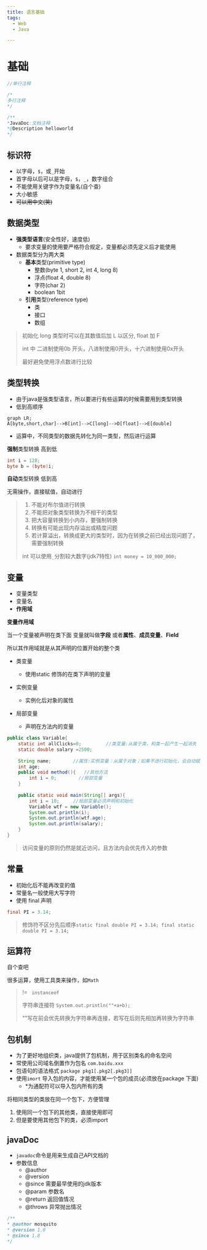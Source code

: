 ```yaml
---
title: 语言基础
tags:
  - Web
  - Java

---
```



# 基础


```java
//单行注释

/*
多行注释
*/

/**
*JavaDoc:文档注释
*@Description helloworld
*/
```

## 标识符

- 以字母，`$`，或`_`开始
- 首字母以后可以是字母，`$`，`_`，数字组合
- 不能使用关键字作为变量名(自个查)
- 大小敏感
- ~~可以用中文(笑)~~

## 数据类型

- **强类型语言**(安全性好，速度低)
  - 要求变量的使用要严格符合规定，变量都必须先定义后才能使用
- 数据类型分为两大类
  - **基本**类型(primitive type)
    - 整数(byte 1, short 2, int 4, long 8)
    - 浮点(float 4, double 8)
    - 字符(char 2)
    - boolean 1bit
  - **引用**类型(reference type)
    - 类
    - 接口
    - 数组



> 初始化 long 类型时可以在其数值后加 L 以区分, float 加 F
>
> int 中 二进制使用0b 开头，八进制使用0开头，十六进制使用0x开头
>
> 最好避免使用浮点数进行比较

## 类型转换

- 由于java是强类型语言，所以要进行有些运算的时候需要用到类型转换
- 低到高顺序

```mermaid
graph LR;
A[byte,short,char]-->B[int]-->C[long]-->D[float]-->E[double]
```



- 运算中，不同类型的数据先转化为同一类型，然后进行运算

**强制**类型转换		高到低

```java
int i = 128;
byte b = (byte)i;
```

**自动**类型转换		低到高

无需操作，直接赋值，自动进行



> 1. 不能对布尔值进行转换
> 2. 不能把对象类型转换为不相干的类型
> 3. 把大容量转换到小内存，要强制转换
> 4. 转换有可能出现内存溢出或精度问题
> 5. 若计算溢出，转换成更大的类型时，因为在转换之前已经出现问题了，需要强制转换
>
> int 可以使用`_`分割较大数字(jdk7特性)   `int money = 10_000_000;`



## 变量

- 变量类型
- 变量名
- **作用域**

**变量作用域**

当一个变量被声明在类下面
变量就叫做**字段** 或者**属性**、**成员变量**、**Field**

所以其作用域就是从其声明的位置开始的整个类

- 类变量
  - 使用static 修饰的在类下声明的变量

- 实例变量
  - 实例化后对象的属性

- 局部变量
  - 声明在方法内的变量


```java
public class Variable{
    static int allClicks=0;			//类变量:从属于类，和类一起产生一起消失
    static double salary =2500;		
    
    String name;		//属性:实例变量：从属于对象；如果不进行初始化，会自动赋予这个类型的默认值
    int age;
    public void method(){	//其他方法
        int i = 0;		  //局部变量 
    }
    
    public static void main(String[] args){
        int i = 10;		//局部变量必须声明和初始化
        Variable wtf = new Variable();
     	System.out.println(i);
        System.out.println(wtf.age);
        System.out.println(salary);
    }
}
```



> 访问变量的原则仍然是就近访问，且方法内会优先传入的参数

## 常量

- 初始化后不能再改变的值
- 常量名一般使用大写字符
- 使用 final 声明

```java
final PI = 3.14;
```

> 修饰符不区分先后顺序`static final double PI = 3.14;	final static  double PI = 3.14;`



## 运算符

自个查吧

很多运算，使用工具类来操作，如`Math`

> !=   ` instanceof`
>
> 字符串连接符 `System.out.println(""+a+b);`		
>
> ""写在前会优先转换为字符串再连接，若写在后则先相加再转换为字符串





## 包机制

- 为了更好地组织类，java提供了包机制，用于区别类名的命名空间
- 常使用公司域名倒置作为包名 `com.baidu.xxx`
- 包语句的语法格式 `package pkg1[.pkg2[.pkg3]]`
- 使用`imort` 导入包的内容，才能使用某一个包的成员(必须放在package 下面)
  - *为通配符可以导入包内所有的类

将相同类型的类放在同一个包下，方便管理

1. 使用同一个包下的其他类，直接使用即可
2. 但是要使用其他包下的类，必须import

## javaDoc

- `javadoc`命令是用来生成自己API文档的
- 参数信息
  - @author
  - @version
  - @since 需要最早使用的jdk版本
  - @param 参数名
  - @return 返回值情况
  - @throws 异常抛出情况

```java
/**
* @author mosquito
* @version 1.0
* @since 1.8
*/
```




